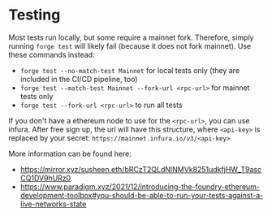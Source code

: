 # Testing

Most tests run locally, but some require a mainnet fork. Therefore, simply running `forge test` will likely fail (because it does not fork mainnet). Use these commands instead:

- `forge test --no-match-test Mainnet` for local tests only (they are included in the CI/CD pipeline, too)
- `forge test --match-test Mainnet --fork-url <rpc-url>` for mainnet tests only
- `forge test --fork-url <rpc-url>` to run all tests

If you don't have a ethereum node to use for the `<rpc-url>`, you can use infura. After free sign up, the url will have this structure, where `<api-key>` is replaced by your secret:
`https://mainnet.infura.io/v3/<api-key>`

More information can be found here:

- https://mirror.xyz/susheen.eth/bRCzT2QLdNINMVk8251udkfjHW_T9ascCQ1DV9hURz0
- https://www.paradigm.xyz/2021/12/introducing-the-foundry-ethereum-development-toolbox#you-should-be-able-to-run-your-tests-against-a-live-networks-state
